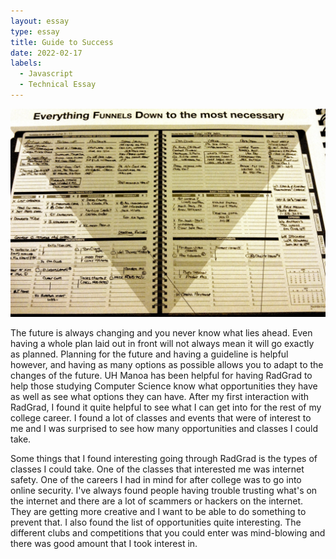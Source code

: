 ```yaml
---
layout: essay
type: essay
title: Guide to Success
date: 2022-02-17
labels:
  - Javascript
  - Technical Essay
---
```


<img class="ui medium right floated rounded image" src="/images/planner.jpg">

The future is always changing and you never know what lies ahead. Even having a whole plan laid out in front will not always mean it will go exactly as planned. Planning for the future and having a guideline is helpful however, and having as many options as possible allows you to adapt to the changes of the future. UH Manoa has been helpful for having RadGrad to help those studying Computer Science know what opportunities they have as well as see what options they can have. After my first interaction with RadGrad, I found it quite helpful to see what I can get into for the rest of my college career. I found a lot of classes and events that were of interest to me and I was surprised to see how many opportunities and classes I could take.

Some things that I found interesting going through RadGrad is the types of classes I could take. One of the classes that interested me was internet safety. One of the careers I had in mind for after college was to go into online security. I've always found people having trouble trusting what's on the internet and there are a lot of scammers or hackers on the internet. They are getting more creative and I want to be able to do something to prevent that. I also found the list of opportunities quite interesting. The different clubs and competitions that you could enter was mind-blowing and there was good amount that I took interest in.
